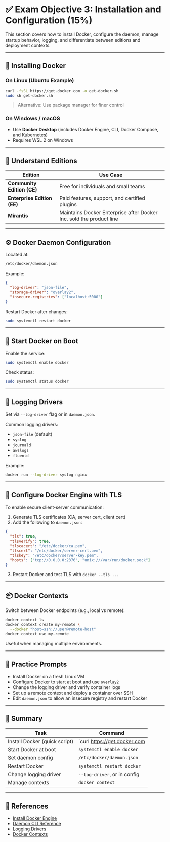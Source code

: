 # ✅ Exam Objective 3: Installation and Configuration (15%)

This section covers how to install Docker, configure the daemon, manage startup behavior, logging, and differentiate between editions and deployment contexts.

---

## 🧰 Installing Docker

### On Linux (Ubuntu Example)

```bash
curl -fsSL https://get.docker.com -o get-docker.sh
sudo sh get-docker.sh
```

> Alternative: Use package manager for finer control

### On Windows / macOS

- Use **Docker Desktop** (includes Docker Engine, CLI, Docker Compose, and Kubernetes)
- Requires WSL 2 on Windows

---

## 🧠 Understand Editions

| Edition | Use Case |
|--------|----------|
| **Community Edition (CE)** | Free for individuals and small teams |
| **Enterprise Edition (EE)** | Paid features, support, and certified plugins |
| **Mirantis** | Maintains Docker Enterprise after Docker Inc. sold the product line |

---

## ⚙️ Docker Daemon Configuration

Located at:

```bash
/etc/docker/daemon.json
```

Example:

```json
{
  "log-driver": "json-file",
  "storage-driver": "overlay2",
  "insecure-registries": ["localhost:5000"]
}
```

Restart Docker after changes:

```bash
sudo systemctl restart docker
```

---

## 🔌 Start Docker on Boot

Enable the service:

```bash
sudo systemctl enable docker
```

Check status:

```bash
sudo systemctl status docker
```

---

## 📝 Logging Drivers

Set via `--log-driver` flag or in `daemon.json`.

Common logging drivers:

- `json-file` (default)
- `syslog`
- `journald`
- `awslogs`
- `fluentd`

Example:

```bash
docker run --log-driver syslog nginx
```

---

## 🔐 Configure Docker Engine with TLS

To enable secure client-server communication:

1. Generate TLS certificates (CA, server cert, client cert)
2. Add the following to `daemon.json`:

```json
{
  "tls": true,
  "tlsverify": true,
  "tlscacert": "/etc/docker/ca.pem",
  "tlscert": "/etc/docker/server-cert.pem",
  "tlskey": "/etc/docker/server-key.pem",
  "hosts": ["tcp://0.0.0.0:2376", "unix:///var/run/docker.sock"]
}
```

3. Restart Docker and test TLS with `docker --tls ...`

---

## 📦 Docker Contexts

Switch between Docker endpoints (e.g., local vs remote):

```bash
docker context ls
docker context create my-remote \
  --docker "host=ssh://user@remote-host"
docker context use my-remote
```

Useful when managing multiple environments.

---

## 🧪 Practice Prompts

- Install Docker on a fresh Linux VM
- Configure Docker to start at boot and use `overlay2`
- Change the logging driver and verify container logs
- Set up a remote context and deploy a container over SSH
- Edit `daemon.json` to allow an insecure registry and restart Docker

---

## 📌 Summary

| Task                              | Command |
|-----------------------------------|---------|
| Install Docker (quick script)     | `curl https://get.docker.com | sh` |
| Start Docker at boot              | `systemctl enable docker` |
| Set daemon config                 | `/etc/docker/daemon.json` |
| Restart Docker                    | `systemctl restart docker` |
| Change logging driver             | `--log-driver`, or in config |
| Manage contexts                   | `docker context` |

---

## 📖 References

- [Install Docker Engine](https://docs.docker.com/engine/install/)
- [Daemon CLI Reference](https://docs.docker.com/engine/reference/commandline/dockerd/)
- [Logging Drivers](https://docs.docker.com/config/containers/logging/configure/)
- [Docker Contexts](https://docs.docker.com/engine/context/working-with-contexts/)
